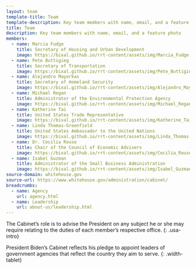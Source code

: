 ```yaml
---
layout: team
template-title: Team
template-description: Key team members with name, email, and a feature photo
title: Team
description: Key team members with name, email, and a feature photo
members:
  - name: Marcia Fudge
    title: Secretary of Housing and Urban Development
    image: https://bixal.github.io/rrt-content/assets/img/Marcia_Fudge.jpeg
  - name: Pete Buttigieg
    title: Secretary of Transportation
    image: https://bixal.github.io/rrt-content/assets/img/Pete_Buttigieg.jpeg
  - name: Alejandro Mayorkas
    title: Secretary of Homeland Security
    image: https://bixal.github.io/rrt-content/assets/img/Alejandro_Mayorkas.jpeg
  - name: Michael Regan
    title: Administrator of the Environmental Protection Agency
    image: https://bixal.github.io/rrt-content/assets/img/Michael_Regan.jpeg
  - name: Katherine Tai
    title: United States Trade Representative
    image: https://bixal.github.io/rrt-content/assets/img/Katherine_Tai.jpeg
  - name: Linda Thomas-Greenfield
    title: United States Ambassador to the United Nations
    image: https://bixal.github.io/rrt-content/assets/img/Linda_Thomas-Greenfield.jpeg
  - name: Dr. Cecilia Rouse
    title: Chair of the Council of Economic Advisers
    image: https://bixal.github.io/rrt-content/assets/img/Cecilia_Rouse.jpeg
  - name: Isabel Guzman
    title: Administrator of the Small Business Administration
    image: https://bixal.github.io/rrt-content/assets/img/Isabel_Guzman.jpeg
source-domain: whitehouse.gov
source-url: https://www.whitehouse.gov/administration/cabinet/
breadcrumbs:
  - name: Agency
    url: agency.html
  - name: Leadership
    url: about-us/leadership.html
---
```


The Cabinet’s role is to advise the President on any subject he or she may require relating to the duties of each member’s respective office.
{: .usa-intro}

President Biden’s Cabinet reflects his pledge to appoint leaders of government agencies that reflect the country they aim to serve.
{: .width-tablet}